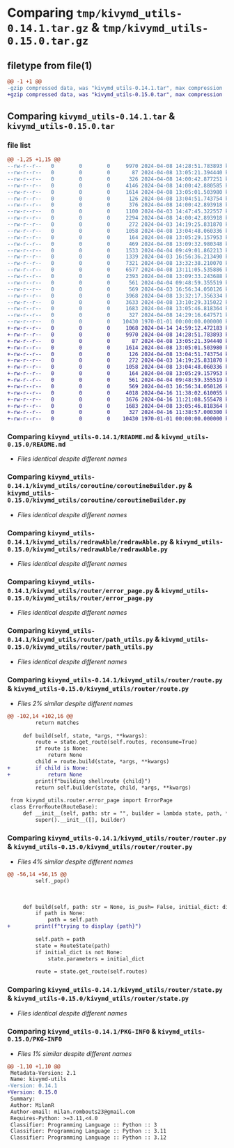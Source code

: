 # Comparing `tmp/kivymd_utils-0.14.1.tar.gz` & `tmp/kivymd_utils-0.15.0.tar.gz`

## filetype from file(1)

```diff
@@ -1 +1 @@
-gzip compressed data, was "kivymd_utils-0.14.1.tar", max compression
+gzip compressed data, was "kivymd_utils-0.15.0.tar", max compression
```

## Comparing `kivymd_utils-0.14.1.tar` & `kivymd_utils-0.15.0.tar`

### file list

```diff
@@ -1,25 +1,15 @@
--rw-r--r--   0        0        0     9970 2024-04-08 14:28:51.783893 kivymd_utils-0.14.1/README.md
--rw-r--r--   0        0        0       87 2024-04-08 13:05:21.394440 kivymd_utils-0.14.1/kivymd_utils/coroutine/__init__.py
--rw-r--r--   0        0        0      326 2024-04-08 14:00:42.877251 kivymd_utils-0.14.1/kivymd_utils/coroutine/__pycache__/__init__.cpython-311.pyc
--rw-r--r--   0        0        0     4146 2024-04-08 14:00:42.880585 kivymd_utils-0.14.1/kivymd_utils/coroutine/__pycache__/coroutineBuilder.cpython-311.pyc
--rw-r--r--   0        0        0     1614 2024-04-08 13:05:01.503980 kivymd_utils-0.14.1/kivymd_utils/coroutine/coroutineBuilder.py
--rw-r--r--   0        0        0      126 2024-04-08 13:04:51.743754 kivymd_utils-0.14.1/kivymd_utils/redrawAble/__init__.py
--rw-r--r--   0        0        0      376 2024-04-08 14:00:42.893918 kivymd_utils-0.14.1/kivymd_utils/redrawAble/__pycache__/__init__.cpython-311.pyc
--rw-r--r--   0        0        0     1100 2024-04-03 14:47:45.322557 kivymd_utils-0.14.1/kivymd_utils/redrawAble/__pycache__/notifyListeners.cpython-311.pyc
--rw-r--r--   0        0        0     2294 2024-04-08 14:00:42.893918 kivymd_utils-0.14.1/kivymd_utils/redrawAble/__pycache__/redrawAble.cpython-311.pyc
--rw-r--r--   0        0        0      272 2024-04-03 14:19:25.831870 kivymd_utils-0.14.1/kivymd_utils/redrawAble/notifyListeners.py
--rw-r--r--   0        0        0     1058 2024-04-08 13:04:48.060336 kivymd_utils-0.14.1/kivymd_utils/redrawAble/redrawAble.py
--rw-r--r--   0        0        0      164 2024-04-08 13:05:29.157953 kivymd_utils-0.14.1/kivymd_utils/router/__init__.py
--rw-r--r--   0        0        0      469 2024-04-08 13:09:32.980348 kivymd_utils-0.14.1/kivymd_utils/router/__pycache__/__init__.cpython-311.pyc
--rw-r--r--   0        0        0     1533 2024-04-04 09:49:01.862213 kivymd_utils-0.14.1/kivymd_utils/router/__pycache__/error_page.cpython-311.pyc
--rw-r--r--   0        0        0     1339 2024-04-03 16:56:36.213490 kivymd_utils-0.14.1/kivymd_utils/router/__pycache__/path_utils.cpython-311.pyc
--rw-r--r--   0        0        0     7321 2024-04-08 13:32:38.210070 kivymd_utils-0.14.1/kivymd_utils/router/__pycache__/route.cpython-311.pyc
--rw-r--r--   0        0        0     6577 2024-04-08 13:11:05.535886 kivymd_utils-0.14.1/kivymd_utils/router/__pycache__/router.cpython-311.pyc
--rw-r--r--   0        0        0     2393 2024-04-08 13:09:33.243688 kivymd_utils-0.14.1/kivymd_utils/router/__pycache__/state.cpython-311.pyc
--rw-r--r--   0        0        0      561 2024-04-04 09:48:59.355519 kivymd_utils-0.14.1/kivymd_utils/router/error_page.py
--rw-r--r--   0        0        0      569 2024-04-03 16:56:34.050126 kivymd_utils-0.14.1/kivymd_utils/router/path_utils.py
--rw-r--r--   0        0        0     3968 2024-04-08 13:32:17.356334 kivymd_utils-0.14.1/kivymd_utils/router/route.py
--rw-r--r--   0        0        0     3633 2024-04-08 13:10:29.315022 kivymd_utils-0.14.1/kivymd_utils/router/router.py
--rw-r--r--   0        0        0     1683 2024-04-08 13:05:46.818364 kivymd_utils-0.14.1/kivymd_utils/router/state.py
--rw-r--r--   0        0        0      327 2024-04-08 14:29:16.647571 kivymd_utils-0.14.1/pyproject.toml
--rw-r--r--   0        0        0    10430 1970-01-01 00:00:00.000000 kivymd_utils-0.14.1/PKG-INFO
+-rw-r--r--   0        0        0     1068 2024-04-14 14:59:12.472183 kivymd_utils-0.15.0/LICENSE
+-rw-r--r--   0        0        0     9970 2024-04-08 14:28:51.783893 kivymd_utils-0.15.0/README.md
+-rw-r--r--   0        0        0       87 2024-04-08 13:05:21.394440 kivymd_utils-0.15.0/kivymd_utils/coroutine/__init__.py
+-rw-r--r--   0        0        0     1614 2024-04-08 13:05:01.503980 kivymd_utils-0.15.0/kivymd_utils/coroutine/coroutineBuilder.py
+-rw-r--r--   0        0        0      126 2024-04-08 13:04:51.743754 kivymd_utils-0.15.0/kivymd_utils/redrawAble/__init__.py
+-rw-r--r--   0        0        0      272 2024-04-03 14:19:25.831870 kivymd_utils-0.15.0/kivymd_utils/redrawAble/notifyListeners.py
+-rw-r--r--   0        0        0     1058 2024-04-08 13:04:48.060336 kivymd_utils-0.15.0/kivymd_utils/redrawAble/redrawAble.py
+-rw-r--r--   0        0        0      164 2024-04-08 13:05:29.157953 kivymd_utils-0.15.0/kivymd_utils/router/__init__.py
+-rw-r--r--   0        0        0      561 2024-04-04 09:48:59.355519 kivymd_utils-0.15.0/kivymd_utils/router/error_page.py
+-rw-r--r--   0        0        0      569 2024-04-03 16:56:34.050126 kivymd_utils-0.15.0/kivymd_utils/router/path_utils.py
+-rw-r--r--   0        0        0     4018 2024-04-16 11:38:02.610055 kivymd_utils-0.15.0/kivymd_utils/router/route.py
+-rw-r--r--   0        0        0     3676 2024-04-16 11:21:08.555478 kivymd_utils-0.15.0/kivymd_utils/router/router.py
+-rw-r--r--   0        0        0     1683 2024-04-08 13:05:46.818364 kivymd_utils-0.15.0/kivymd_utils/router/state.py
+-rw-r--r--   0        0        0      327 2024-04-16 11:38:57.000300 kivymd_utils-0.15.0/pyproject.toml
+-rw-r--r--   0        0        0    10430 1970-01-01 00:00:00.000000 kivymd_utils-0.15.0/PKG-INFO
```

### Comparing `kivymd_utils-0.14.1/README.md` & `kivymd_utils-0.15.0/README.md`

 * *Files identical despite different names*

### Comparing `kivymd_utils-0.14.1/kivymd_utils/coroutine/coroutineBuilder.py` & `kivymd_utils-0.15.0/kivymd_utils/coroutine/coroutineBuilder.py`

 * *Files identical despite different names*

### Comparing `kivymd_utils-0.14.1/kivymd_utils/redrawAble/redrawAble.py` & `kivymd_utils-0.15.0/kivymd_utils/redrawAble/redrawAble.py`

 * *Files identical despite different names*

### Comparing `kivymd_utils-0.14.1/kivymd_utils/router/error_page.py` & `kivymd_utils-0.15.0/kivymd_utils/router/error_page.py`

 * *Files identical despite different names*

### Comparing `kivymd_utils-0.14.1/kivymd_utils/router/path_utils.py` & `kivymd_utils-0.15.0/kivymd_utils/router/path_utils.py`

 * *Files identical despite different names*

### Comparing `kivymd_utils-0.14.1/kivymd_utils/router/route.py` & `kivymd_utils-0.15.0/kivymd_utils/router/route.py`

 * *Files 2% similar despite different names*

```diff
@@ -102,14 +102,16 @@
         return matches
     
     def build(self, state, *args, **kwargs):
         route = state.get_route(self.routes, reconsume=True)
         if route is None:
             return None
         child = route.build(state, *args, **kwargs)
+        if child is None:
+            return None
         print(f"building shellroute {child}")
         return self.builder(state, child, *args, **kwargs)
     
 from kivymd_utils.router.error_page import ErrorPage
 class ErrorRoute(RouteBase):
     def __init__(self, path: str = "", builder = lambda state, path, *args, **kwargs: ErrorPage(path, *args, **kwargs) ) -> None:
         super().__init__([], builder)
```

### Comparing `kivymd_utils-0.14.1/kivymd_utils/router/router.py` & `kivymd_utils-0.15.0/kivymd_utils/router/router.py`

 * *Files 4% similar despite different names*

```diff
@@ -56,14 +56,15 @@
         self._pop()
     
         
 
     def build(self, path: str = None, is_push= False, initial_dict: dict = None):
         if path is None:
             path = self.path
+        print(f"trying to display {path}")
             
         self.path = path
         state = RouteState(path)
         if initial_dict is not None:
             state.parameters = initial_dict
         
         route = state.get_route(self.routes)
```

### Comparing `kivymd_utils-0.14.1/kivymd_utils/router/state.py` & `kivymd_utils-0.15.0/kivymd_utils/router/state.py`

 * *Files identical despite different names*

### Comparing `kivymd_utils-0.14.1/PKG-INFO` & `kivymd_utils-0.15.0/PKG-INFO`

 * *Files 1% similar despite different names*

```diff
@@ -1,10 +1,10 @@
 Metadata-Version: 2.1
 Name: kivymd-utils
-Version: 0.14.1
+Version: 0.15.0
 Summary: 
 Author: MilanR
 Author-email: milan.rombouts23@gmail.com
 Requires-Python: >=3.11,<4.0
 Classifier: Programming Language :: Python :: 3
 Classifier: Programming Language :: Python :: 3.11
 Classifier: Programming Language :: Python :: 3.12
```

